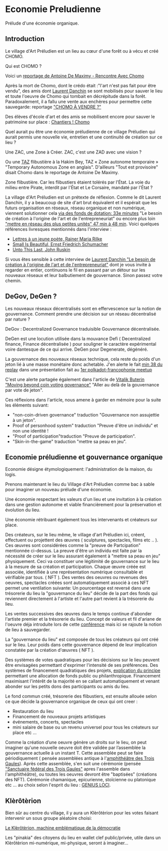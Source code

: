 # Economie Preludienne
Prélude d'une économie organique. 



## Introduction

Le village d'Art Préludien est un lieu au cœur d'une forêt ou à vécu et créé CHOMO.

Qui est CHOMO ? 

Voici un [reportage de Antoine De Maximy - Rencontre Avec Chomo](https://www.youtube.com/watch?v=ksZHabIC5js)

Après la mort de Chomo, dont le crédo était :"l'art n'est pas fait pour être vendu", des amis dont [Laurent Danchin](https://fr.wikipedia.org/wiki/Laurent_Danchin) se sont mobilisés pour sauver le lieu et toute l'oeuvre de Chomo qui tombait en décrépitude dans la forêt. 
Paradoxalement, il a fallu une vente aux enchères pour permettre cette sauvegarde: reportage ["CHOMO À VENDRE ?"](https://www.youtube.com/watch?v=4nGTL5TVLMo)

Des élèves d'école d'art et des amis se mobilisent encore pour sauver le patrimoine sur place : [Chantiers ! Chomo](https://www.youtube.com/watch?v=WRH941lT8HQ)

Quel aurait pu être une économie préludienne de ce village Préludien qui aurait permis une nouvelle vie, entretien et une continuité de création sur ce lieu ?

Une ZAC, une Zone à Créer. ZAC, c'est une ZAD avec une vision ?

Ou une [TAZ](https://fr.wikipedia.org/wiki/Zone_autonome_temporaire) flibustière à la Hakim Bey, TAZ « Zone autonome temporaire » "Temporary Autonomous Zone en anglais". D'ailleurs "Tout est provisoire" disait Chomo dans le reportage de Antoine De Maximy.

Zone flibustière. Car les flibustiers étaient tolérés par l'État. La voie du milieu entre Pirate, interdit par l'État et Le Corsaire, mandaté par l'État ?

La village d'Art Préludien est un prétexte de réflexion. 
Comme le dit Laurent Danchin, il y a beaucoup de site d'art brut équivalent et il espérait que les futurs organisation en réseaux, réseau organique et non numérique, viennent solutionner cela [via des fonds de dotation: 33e minutes](https://youtu.be/TonwphxSwak?t=2026) "Le besoin de création à l'origine de l'art et de l'entrepreneuriat"  ou encore plus loin ["mettre en réseau des plus petites unités" 47 min à 48 min](https://youtu.be/TonwphxSwak?t=2822).
Voici quelques références livresques mentionnés dans l'interview :
- [Lettres à un jeune poète, Rainer Maria Rilke](https://fr.wikipedia.org/wiki/Lettres_%C3%A0_un_jeune_po%C3%A8te)
- [Small Is Beautiful, Ernst Friedrich Schumacher](https://fr.wikipedia.org/wiki/Small_is_beautiful)
- [Unto This Last, John Ruskin](https://fr.wikipedia.org/wiki/Unto_This_Last)

Si vous êtes sensible à cette interview de [Laurent Danchin "Le besoin de création à l'origine de l'art et de l'entrepreneuriat"](https://youtu.be/TonwphxSwak) dont je vous invite à regarder en entier, continuons le fil en passant par un détour sur les nouveaux réseaux et leur balbutiement de gouvernance. Sinon passez votre chemin.

## DeGov, DeGen ?

Les nouveaux réseaux décentralisés sont en effervescence sur la notion de gouvernance. Comment prendre une décision sur un réseau décentralisé par nature ?

DeGov : Decentralized Governance traduisible Gouvernance décentralisée.

DeGen est une locution utilisée dans la mouvance Defi ( Decentralized finance, Finance décentralisée ) pour souligner le caractère expérimental voire dantesque de ce qui arrive. DeGen pour Degenerate, dégénéré.

La gouvernance des nouveaux réseaux technique, cela reste du poids d'un jeton lié à une masse monétaire donc achetable. J'en alerte le fait [min 38 du replay](https://www.crowdcast.io/e/deux-heures-Polkadot) dans une présentation fait au [1er polkadot-francophonie meetup](https://medium.com/polkadot-francophonie/construire-la-communaut%C3%A9-web3-une-visite-de-la-maison-polkadot-de-paris-%C3%A0-loc%C3%A9an-indien-bf296f8dd148)

C'est une alerte partagée également dans l'article de [Vitalik Buterin "Moving beyond coin voting governance"](https://vitalik.ca/general/2021/08/16/voting3.html) "Aller au delà de la gouvernance par vote de jeton".

Ces réflexions dans l'article, nous amene à garder en mémoire pour la suite les éléments suivant: 

- "non-coin-driven governance" traduction "Gouvernance non assujettie à un jeton".
- Proof of personhood system" traduction "Preuve d'être un individu" et non une identité !
- "Proof of participation"traduction "Preuve de participation".
- "Skin-in-the-game" traduction "mettre sa peau en jeu".


## Economie préludienne et gouvernance organique

Economie désigne étymologiquement: l'administration de la maison, du logis.

Prenons maintenant le lieu du Village d'Art Préludien comme bac à sable pour imaginer un nouveau prélude d'une économie.

Une économie respectant les valeurs d'un lieu et une invitation à la création dans une gestion autonome et viable financièrement pour la préservation et évolution du lieu.

Une économie rétribuant également tous les intervenants et créateurs sur place.

Des créateurs, sur le lieu même, le village d'art Préludien ici, créent, effectuent ou projettent des œuvres ( sculptures, spectacles, films etc .. ). Ces œuvres sont considérées comme la "preuve de Partcipation" mentionnée ci-dessus. La preuve d'être un individu est faite par la nécessité de créer sur le lieu assurant également à "mettre sa peau en jeu" physiquement. Ceci va constituer une légitimité de gouvernance sur le lieu à la mesure de sa création et participation.
Chaque œuvre créée est associée, identifiée à une représentation numérique consultable et vérifiable par tous.  ( NFT ).
Des ventes des oeuvres ou revenues des oeuvres, spectacles créées sont automatiquement associé à ces NFT permet une ventilation suivante:
Un pourcentage est reversé dans une trésorerie du lieu 
la "gouvernance du lieu" décide de la part des fonds qui reviennent directement à l'artiste et l'autre part revient à la trésorerie du lieu.

Les ventes successives des œuvres dans le temps continue d'abonder l'artiste premier et la trésorerie  du lieu. Concept de valeurs et fil d'ariane de l'oeuvre déja introduite lors de cette [conférence](https://francoisbranciard.com/blog/blockchain-un-nouveau-terrain-de-jeu-pour-les-oeuvres) mais ici se rajoute la notion de lieu à sauvegarder. 

La "gouvernance du lieu" est composée de tous les créateurs qui ont créé sur le lieu. Leur poids dans cette gouvernance dépend de leur implication constatée par la création d'œuvres ( NFT ). 

Des systèmes de votes quadratiques pour les décisions sur le lieu peuvent être envisagées permettant d'exprimer l'intensité de ses préférences.
Des systèmes de financement quadratiques des projets, [explication du principe](https://www.youtube.com/watch?v=HJljTtLnymE) permettant une allocation de fonds public ou philanthropique. Financement maximisant l'intérêt de la majorité en se callant automatiquement et venant abonder sur les petits dons des participants ou amis du lieu.


Le fond commun créé, trésorerie des flibustiers, est ensuite allouée selon ce que décide la gouvernance organique de ceux qui ont creer :
- Restauration du lieu
- Financement de nouveaux projets artistiques
- événements, concerts, spectacles
- mini salaire de base ou un revenu universel pour tous les créateurs sur place etc ...


Comme la création d’une oeuvre génère un droits sur le lieu, on peut imaginer qu'une nouvelle oeuvre doit être validée par l’assemblée la gouvernance actuelle à un instant T. Cette assemblée peut se faire périodiquement ( pensée assemblées antique à l'[amphithéâtre des Trois Gaules](https://fr.wikipedia.org/wiki/Amphith%C3%A9%C3%A2tre_des_Trois_Gaules)). Après cette assemblée, s'en suit une cérémonie (pensée ["Sanctuaire fédéral des Trois Gaules"](https://fr.wikipedia.org/wiki/Sanctuaire_f%C3%A9d%C3%A9ral_des_Trois_Gaules) apres l'assemble dans l'amphithéâtre), ou toutes les oeuvres devront être "baptisées" (créations des NFT). Cérémonie chamanique, epicurienne, stoïcienne ou platonique etc ... au choix selon l'esprit du lieu : [GENIUS LOCI](https://fr.wikipedia.org/wiki/Genius_loci).

## Klèrôtèrion
Bien sûr au centre du village, il y aura un Klèrôtèrion pour les votes faisant intervenir un sous groupe aléatoire choisi:

[Le Klèrôtèrion, machine emblématique de la démocratie](https://www.youtube.com/watch?v=bWV8MZ7N90o)

Les "pinakia" des citoyens du lieu  en wallet clef public/privée, utile dans un Klèrôtèrion mi-numérique, mi-physique, seront à imaginer...


